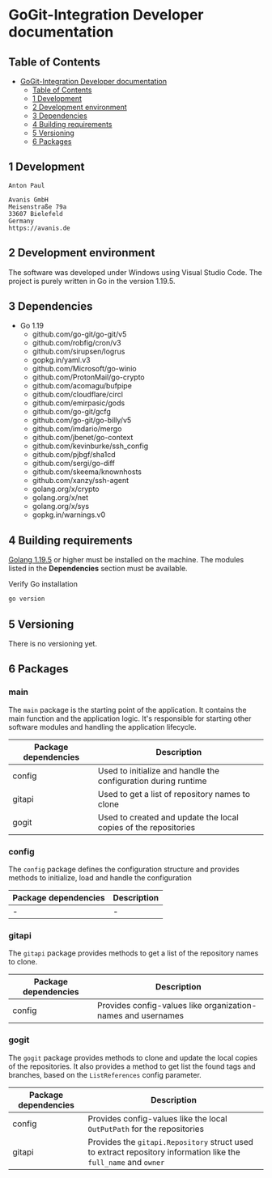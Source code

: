 # **GoGit-Integration Developer documentation**

## Table of Contents

- [GoGit-Integration Developer documentation](#gogit-integration-developer-documentation)
  - [Table of Contents](#table-of-contents)
  - [1 Development](#1-development)
  - [2 Development environment](#2-development-environment)
  - [3 Dependencies](#3-dependencies)
  - [4 Building requirements](#4-building-requirements)
  - [5 Versioning](#5-versioning)
  - [6 Packages](#6-packages)

## 1 Development

```text
Anton Paul

Avanis GmbH
Meisenstraße 79a
33607 Bielefeld
Germany
https://avanis.de
```
## 2 Development environment

The software was developed under Windows using Visual Studio Code.
The project is purely written in Go in the version 1.19.5.

## 3 Dependencies

- Go 1.19
  - github.com/go-git/go-git/v5
  - github.com/robfig/cron/v3
  - github.com/sirupsen/logrus
  - gopkg.in/yaml.v3
  - github.com/Microsoft/go-winio
  - github.com/ProtonMail/go-crypto
  - github.com/acomagu/bufpipe
  - github.com/cloudflare/circl
  - github.com/emirpasic/gods
  - github.com/go-git/gcfg
  - github.com/go-git/go-billy/v5
  - github.com/imdario/mergo
  - github.com/jbenet/go-context
  - github.com/kevinburke/ssh_config
  - github.com/pjbgf/sha1cd
  - github.com/sergi/go-diff
  - github.com/skeema/knownhosts
  - github.com/xanzy/ssh-agent
  - golang.org/x/crypto
  - golang.org/x/net
  - golang.org/x/sys
  - gopkg.in/warnings.v0

## 4 Building requirements

[Golang 1.19.5](https://golang.org/dl/) or higher must be installed on the machine. The modules listed in the **Dependencies** section must be available.

Verify Go installation
```bash
go version
```

## 5 Versioning

There is no versioning yet.

## 6 Packages

### main

The `main` package is the starting point of the application. It contains the main function and the application logic. It's responsible for starting other software modules and handling the application lifecycle.

| Package dependencies | Description |
| -------------------- | ----------- |
| config | Used to initialize and handle the configuration during runtime |
| gitapi | Used to get a list of repository names to clone |
| gogit  | Used to created and update the local copies of the repositories |

### config

The `config` package defines the configuration structure and provides methods to initialize, load and handle the configuration

| Package dependencies | Description |
| -------------------- | ----------- |
| - | - |

### gitapi

The `gitapi` package provides methods to get a list of the repository names to clone.

| Package dependencies | Description |
| -------------------- | ----------- |
| config | Provides config-values like organization-names and usernames |

### gogit

The `gogit` package provides methods to clone and update the local copies of the repositories. It also provides a method to get list the found tags and branches, based on the `ListReferences` config parameter.

| Package dependencies | Description |
| -------------------- | ----------- |
| config | Provides config-values like the local `OutPutPath` for the repositories |
| gitapi | Provides the `gitapi.Repository` struct used to extract repository information like the `full_name` and `owner` |